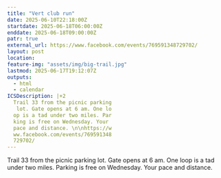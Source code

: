 ```yaml
---
title: "Vert club run"
date: 2025-06-10T22:18:00Z
startdate: 2025-06-18T06:00:00Z
enddate: 2025-06-18T09:00:00Z
patr: true
external_url: https://www.facebook.com/events/769591348729702/
layout: post
location: 
feature-img: "assets/img/big-trail.jpg"
lastmod: 2025-06-17T19:12:07Z
outputs:
  - html
  - calendar
ICSDescription: |+2
  Trail 33 from the picnic parking   lot. Gate opens at 6 am. One lo  op is a tad under two miles. Par  king is free on Wednesday. Your   pace and distance. \n\nhttps://w  ww.facebook.com/events/769591348  729702/
---
```


Trail 33 from the picnic parking lot. Gate opens at 6 am. One loop is a tad under two miles. Parking is free on Wednesday. Your pace and distance. <br>
  <br>
  
